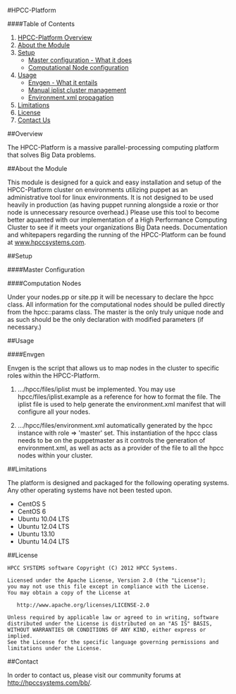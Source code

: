 #HPCC-Platform

####Table of Contents

1. [HPCC-Platform Overview](#overview)
2. [About the Module](#about-the-module)
3. [Setup](#setup)
    * [Master configuration - What it does](#master-configuration)
	* [Computational Node configuration](#computation-nodes)
4. [Usage](#usage)
    * [Envgen - What it entails](#envgen)
    * [Manual iplist cluster management](#the-iplist-file)
    * [Environment.xml propagation](#environment.xml-propagation)
5. [Limitations](#limitations)
6. [License](#license)
7. [Contact Us](#contact)

##Overview

The HPCC-Platform is a massive parallel-processing computing platform that solves Big Data problems.

##About the Module

This module is designed for a quick and easy installation and setup of the HPCC-Platform cluster on environments utilizing puppet as an administrative tool for linux environments.  It is not designed to be used heavily in production (as having puppet running alongside a roxie or thor node is unnecessary resource overhead.)  Please use this tool to become better aquanted with our implementation of a High Performance Computing Cluster to see if it meets your organizations Big Data needs.  Documentation and whitepapers regarding the running of 
the HPCC-Platform can be found at www.hpccsystems.com.


##Setup

####Master Configuration

####Computation Nodes

Under your nodes.pp or site.pp it will be necessary to declare the hpcc class.  All information for the computational nodes should be pulled directly from the hpcc::params class.  The master is the only truly unique node and as such should be the only declaration with modified parameters (if necessary.)


##Usage

####Envgen

Envgen is the script that allows us to map nodes in the cluster to specific roles within the HPCC-Platform.


1) .../hpcc/files/iplist must be implemented.  You may use hpcc/files/iplist.example
as a reference for how to format the file.  The iplist file is used to help
generate the environment.xml manifest that will configure all your nodes.

2) .../hpcc/files/environment.xml automatically generated by the hpcc instance with 
role => 'master' set. This instantiation of the hpcc class needs to be on the 
puppetmaster as it controls the generation of environment.xml, as well as acts as a
provider of the file to all the hpcc nodes within your cluster.

##Limitations

The platform is designed and packaged for the following operating systems.  Any other operating systems have not been tested upon.
* CentOS 5
* CentOS 6
* Ubuntu 10.04 LTS
* Ubuntu 12.04 LTS
* Ubuntu 13.10
* Ubuntu 14.04 LTS

##License

    HPCC SYSTEMS software Copyright (C) 2012 HPCC Systems.

    Licensed under the Apache License, Version 2.0 (the "License");
    you may not use this file except in compliance with the License.
    You may obtain a copy of the License at

       http://www.apache.org/licenses/LICENSE-2.0

    Unless required by applicable law or agreed to in writing, software
    distributed under the License is distributed on an "AS IS" BASIS,
    WITHOUT WARRANTIES OR CONDITIONS OF ANY KIND, either express or implied.
    See the License for the specific language governing permissions and
    limitations under the License.

##Contact

In order to contact us, please visit our community forums at http://hpccsystems.com/bb/.


